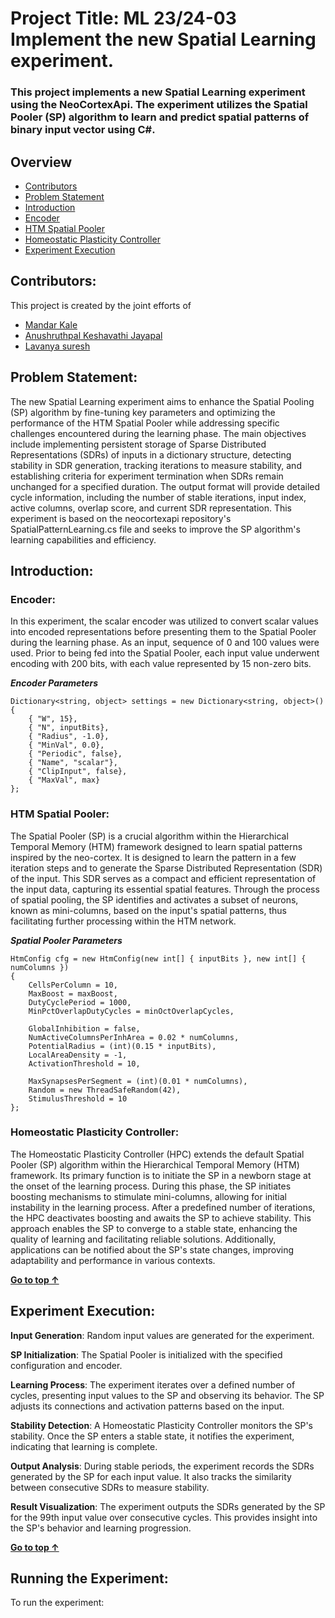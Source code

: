 # Project Title: ML 23/24-03 Implement the new Spatial Learning experiment.

### This project implements a new Spatial Learning experiment using the NeoCortexApi. The experiment utilizes the Spatial Pooler (SP) algorithm to learn and predict spatial patterns of binary input vector using C#.
## Overview
* [Contributors](#Contributers)
* [Problem Statement](#Problem-Statement)
* [Introduction](#Introduction)
* [Encoder](#Encoder)
* [HTM Spatial Pooler](#Spatial-Pooler)
* [Homeostatic Plasticity Controller](#Homeostatic-Plasticity-Controller)
* [Experiment Execution](#Experiment-Execution)

  
## Contributors:

This project is created by the joint efforts of
* [Mandar Kale](https://github.com/MandarGK)
* [Anushruthpal Keshavathi Jayapal](https://github.com/Anushruth16)
* [Lavanya suresh](https://github.com/LavanyaSuresh23)


 ## Problem Statement: 

The new Spatial Learning experiment aims to enhance the Spatial Pooling (SP) algorithm by fine-tuning key parameters and optimizing the performance of the HTM Spatial Pooler while addressing specific challenges encountered during the learning phase. The main objectives include implementing persistent storage of Sparse Distributed Representations (SDRs) of inputs in a dictionary structure, detecting stability in SDR generation, tracking iterations to measure stability, and establishing criteria for experiment termination when SDRs remain unchanged for a specified duration.
The output format will provide detailed cycle information, including the number of stable iterations, input index, active columns, overlap score, and current SDR representation.
This experiment is based on the neocortexapi repository's SpatialPatternLearning.cs file and seeks to improve the SP algorithm's learning capabilities and efficiency.


 ## Introduction:



 
 ### Encoder:

In this experiment, the scalar encoder was utilized to convert scalar values into encoded representations before presenting them to the Spatial Pooler during the learning phase. As an input, sequence of 0 and 100 values were used. Prior to being fed into the Spatial Pooler, each input value underwent encoding with 200 bits, with each value represented by 15 non-zero bits.

_**Encoder Parameters**_
```
Dictionary<string, object> settings = new Dictionary<string, object>()
{
    { "W", 15},
    { "N", inputBits},
    { "Radius", -1.0},
    { "MinVal", 0.0},
    { "Periodic", false},
    { "Name", "scalar"},
    { "ClipInput", false},
    { "MaxVal", max}
};
```
 ### HTM Spatial Pooler:
The Spatial Pooler (SP) is a crucial algorithm within the Hierarchical Temporal Memory (HTM) framework designed to learn spatial patterns inspired by the neo-cortex. It is designed to learn the pattern in a few iteration steps and to generate
the Sparse Distributed Representation (SDR) of the input. This SDR serves as a compact and efficient representation of the input data, capturing its essential spatial features. Through the process of spatial pooling, the SP identifies and activates a subset of neurons, known as mini-columns, based on the input's spatial patterns, thus facilitating further processing within the HTM network.



_**Spatial Pooler Parameters**_

```
HtmConfig cfg = new HtmConfig(new int[] { inputBits }, new int[] { numColumns })
{
    CellsPerColumn = 10,
    MaxBoost = maxBoost,
    DutyCyclePeriod = 1000,
    MinPctOverlapDutyCycles = minOctOverlapCycles,

    GlobalInhibition = false,
    NumActiveColumnsPerInhArea = 0.02 * numColumns,
    PotentialRadius = (int)(0.15 * inputBits),
    LocalAreaDensity = -1,
    ActivationThreshold = 10,

    MaxSynapsesPerSegment = (int)(0.01 * numColumns),
    Random = new ThreadSafeRandom(42),
    StimulusThreshold = 10
};
```


### Homeostatic Plasticity Controller:

The Homeostatic Plasticity Controller (HPC) extends the default Spatial Pooler (SP) algorithm within the Hierarchical Temporal Memory (HTM) framework. Its primary function is to initiate the SP in a newborn stage at the onset of the learning process. During this phase, the SP initiates boosting mechanisms to stimulate mini-columns, allowing for initial instability in the learning process. After a predefined number of iterations, the HPC deactivates boosting and awaits the SP to achieve stability. This approach enables the SP to converge to a stable state, enhancing the quality of learning and facilitating reliable solutions. Additionally, applications can be notified about the SP's state changes, improving adaptability and performance in various contexts.

 **[Go to top &uarr;](#Overview)**
 
 ## Experiment Execution:


**Input Generation**: Random input values are generated for the experiment.

**SP Initialization**: The Spatial Pooler is initialized with the specified configuration and encoder.

**Learning Process**: The experiment iterates over a defined number of cycles, presenting input values to the SP and observing its behavior. The SP adjusts its connections and activation patterns based on the input.

**Stability Detection**: A Homeostatic Plasticity Controller monitors the SP's stability. Once the SP enters a stable state, it notifies the experiment, indicating that learning is complete.

**Output Analysis**: During stable periods, the experiment records the SDRs generated by the SP for each input value. It also tracks the similarity between consecutive SDRs to measure stability.

**Result Visualization**: The experiment outputs the SDRs generated by the SP for the 99th input value over consecutive cycles. This provides insight into the SP's behavior and learning progression.

 **[Go to top &uarr;](#Overview)**

 ## Running the Experiment:

 To run the experiment: